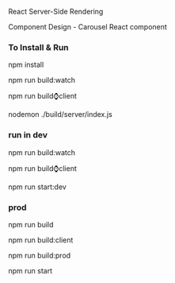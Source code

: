 React Server-Side Rendering

Component Design - Carousel React component

### To Install & Run

npm install

npm run build:watch

npm run build:watch:client

nodemon ./build/server/index.js


### run in dev

npm run build:watch 

npm run build:watch:client 

npm run start:dev 

### prod

npm run build 

npm run build:client 

npm run build:prod 

npm run start 
